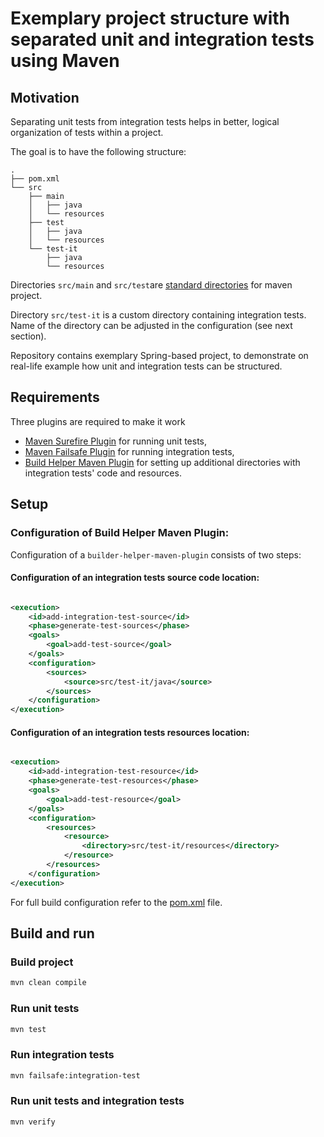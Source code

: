 # Exemplary project structure with separated unit and integration tests using Maven

## Motivation

Separating unit tests from integration tests helps in better, logical organization of tests within a project.

The goal is to have the following structure:

```
.
├── pom.xml
└── src
    ├── main
    │   ├── java
    │   └── resources
    ├── test
    │   ├── java
    │   └── resources
    └── test-it
        ├── java
        └── resources
```

Directories `src/main` and `src/test`are [standard directories](https://maven.apache.org/guides/introduction/introduction-to-the-standard-directory-layout.html)
for maven project.

Directory `src/test-it` is a custom directory containing integration tests. Name of the directory can be adjusted in the configuration (see next section).

Repository contains exemplary Spring-based project, to demonstrate on real-life example how unit and integration tests can be structured. 

## Requirements

Three plugins are required to make it work

* [Maven Surefire Plugin](https://maven.apache.org/surefire/maven-surefire-plugin/) for running unit tests,
* [Maven Failsafe Plugin](https://maven.apache.org/surefire/maven-failsafe-plugin/) for running integration tests,
* [Build Helper Maven Plugin](https://www.mojohaus.org/build-helper-maven-plugin/) for setting up additional directories
  with integration tests' code and resources.

## Setup

### Configuration of Build Helper Maven Plugin:

Configuration of a `builder-helper-maven-plugin` consists of two steps:

#### Configuration of an integration tests source code location:

```xml

<execution>
    <id>add-integration-test-source</id>
    <phase>generate-test-sources</phase>
    <goals>
        <goal>add-test-source</goal>
    </goals>
    <configuration>
        <sources>
            <source>src/test-it/java</source>
        </sources>
    </configuration>
</execution> 
```

#### Configuration of an integration tests resources location:

```xml

<execution>
    <id>add-integration-test-resource</id>
    <phase>generate-test-resources</phase>
    <goals>
        <goal>add-test-resource</goal>
    </goals>
    <configuration>
        <resources>
            <resource>
                <directory>src/test-it/resources</directory>
            </resource>
        </resources>
    </configuration>
</execution>
```

For full build configuration refer to the [pom.xml](pom.xml) file.

## Build and run
### Build project
```bash
mvn clean compile
```

### Run unit tests
```bash
mvn test
```

### Run integration tests
```bash
mvn failsafe:integration-test
```

### Run unit tests and integration tests
```bash
mvn verify
```